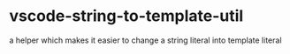 # vscode-string-to-template-util
a helper which makes it easier to change a string literal into template literal
